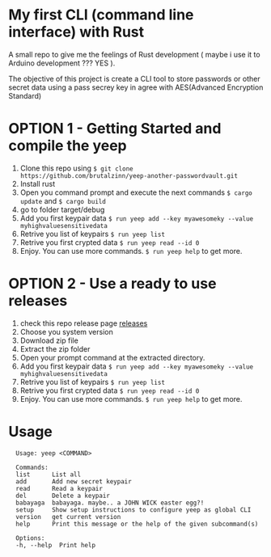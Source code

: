 # My first CLI (command line interface) with Rust

 A small repo to give me the feelings of Rust development ( maybe i use it to Arduino development ??? YES ). 
 
 The objective of this project is create a CLI tool to store passwords or other secret data using a pass secrey key in agree with AES(Advanced Encryption Standard) 

 # OPTION 1 - Getting Started and compile the yeep

1. Clone this repo using `$ git clone https://github.com/brutalzinn/yeep-another-passwordvault.git`
2. Install rust
3. Open you command prompt and execute the next commands `$ cargo update` and `$ cargo build` 
4. go to folder target/debug
5. Add you first keypair data `$ run yeep add --key myawesomeky --value myhighvaluesensitivedata`
6. Retrive you list of keypairs `$ run yeep list`
7. Retrive you first crypted data  `$ run yeep read --id 0`
8. Enjoy. You can use more commands. `$ run yeep help` to get more.

# OPTION 2 - Use a ready to use releases

1. check this repo release page [releases](https://github.com/brutalzinn/yeep-another-passwordvault/releases)
2. Choose you system version 
3. Download zip file
4. Extract the zip folder
5. Open your prompt command at the extracted directory.
6. Add you first keypair data `$ run yeep add --key myawesomeky --value myhighvaluesensitivedata`
7. Retrive you list of keypairs `$ run yeep list`
8. Retrive you first crypted data  `$ run yeep read --id 0`
9. Enjoy. You can use more commands. `$ run yeep help` to get more.


 # Usage

      Usage: yeep <COMMAND>

      Commands:
      list      List all
      add       Add new secret keypair
      read      Read a keypair
      del       Delete a keypair
      babayaga  babayaga. maybe.. a JOHN WICK easter egg?!
      setup     Show setup instructions to configure yeep as global CLI
      version   get current version
      help      Print this message or the help of the given subcommand(s)

      Options:
      -h, --help  Print help